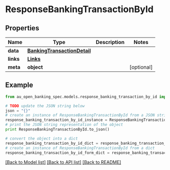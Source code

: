 # ResponseBankingTransactionById


## Properties

Name | Type | Description | Notes
------------ | ------------- | ------------- | -------------
**data** | [**BankingTransactionDetail**](BankingTransactionDetail.md) |  | 
**links** | [**Links**](Links.md) |  | 
**meta** | **object** |  | [optional] 

## Example

```python
from au_open_banking_spec.models.response_banking_transaction_by_id import ResponseBankingTransactionById

# TODO update the JSON string below
json = "{}"
# create an instance of ResponseBankingTransactionById from a JSON string
response_banking_transaction_by_id_instance = ResponseBankingTransactionById.from_json(json)
# print the JSON string representation of the object
print ResponseBankingTransactionById.to_json()

# convert the object into a dict
response_banking_transaction_by_id_dict = response_banking_transaction_by_id_instance.to_dict()
# create an instance of ResponseBankingTransactionById from a dict
response_banking_transaction_by_id_form_dict = response_banking_transaction_by_id.from_dict(response_banking_transaction_by_id_dict)
```
[[Back to Model list]](../README.md#documentation-for-models) [[Back to API list]](../README.md#documentation-for-api-endpoints) [[Back to README]](../README.md)


